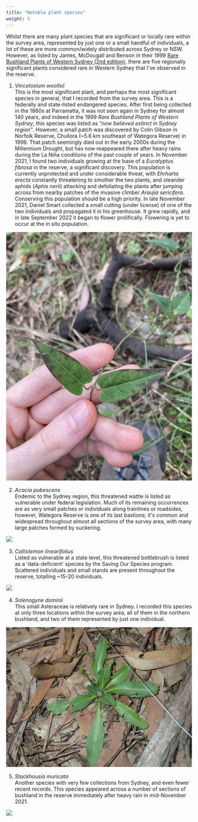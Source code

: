 ```yaml
---
title: "Notable plant species"
weight: 5
---
```


Whilst there are many plant species that are significant or locally rare within the survey area, represented by just one or a small handful of individuals, a lot of these are more common/widely distributed across Sydney or NSW. However, as listed by James, McDougall and Benson in their 1999 [Rare Bushland Plants of Western Sydney (2nd edition)](https://www.researchgate.net/publication/331586736_Rare_Bushland_Plants_of_Western_Sydney_Second_edition_1999), there are five regionally significant plants considered rare in Western Sydney that I've observed in the reserve. 

1. *Vincetoxium woollsii*    
This is the most significant plant, and perhaps the most significant species in general, that I recorded from the survey area. This is a federally and state-listed endangered species. After first being collected in the 1860s at Parramatta, it was not seen again in Sydney for almost 140 years, and indeed in the 1999 *Rare Bushland Plants of Western Sydney*, this species was listed as *"now believed extinct in Sydney region"*. However, a small patch was discovered by Colin Gibson in Norfolk Reserve, Chullora (~5.6 km southeast of Wategora Reserve) in 1999. That patch seemingly died out in the early 2000s during the Millennium Drought, but has now reappeared there after heavy rains during the La Niña conditions of the past couple of years. In November 2021, I found two individuals growing at the base of a *Eucalyptus fibrosa* in the reserve, a significant discovery. This population is currently unprotected and under considerable threat, with *Ehrharta erecta* constantly threatening to smother the two plants, and oleander aphids (*Aphis nerii*) attacking and defoliating the plants after jumping across from nearby patches of the invasive climber *Araujia sericifera*. Conserving this population should be a high priority. In late November 2021, Daniel Smart collected a small cutting (under license) of one of the two individuals and propagated it in his greenhouse. It grew rapidly, and in late September 2022 it began to flower prolifically. Flowering is yet to occur at the in situ population.

![](vine.JPG)

2. *Acacia pubescens*   
Endemic to the Sydney region, this threatened wattle is listed as vulnerable under federal legislation. Much of its remaining occurrences are as very small patches or individuals along trainlines or roadsides, however, Wategora Reserve is one of its last bastions; it's common and widespread throughout almost all sections of the survey area, with many large patches formed by suckering.  

![](wattle2.JPG)

3. *Callistemon linearifolius*    
Listed as vulnerable at a state level, this threatened bottlebrush is listed as a 'data-deficient' species by the Saving Our Species program. Scattered individuals and small stands are present throughout the reserve, totalling ~15-20 individuals. 

![](bottlebrush.JPG)

4. *Solenogyne dominii*       
This small Asteraceae is relatively rare in Sydney. I recorded this species at only three locations within the survey area, all of them in the northern bushland, and two of them represented by just one individual.

![](daisy.JPG)

5. *Stackhousia muricata*    
Another species with very few collections from Sydney, and even fewer recent records. This species appeared across a number of sections of bushland in the reserve immediately after heavy rain in mid-November 2021. 

![](stack.JPG)



